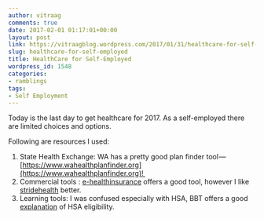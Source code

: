 ```yaml
---
author: vitraag
comments: true
date: 2017-02-01 01:17:01+00:00
layout: post
link: https://vitraagblog.wordpress.com/2017/01/31/healthcare-for-self-employed/
slug: healthcare-for-self-employed
title: HealthCare for Self-Employed
wordpress_id: 1548
categories:
- ramblings
tags:
- Self Employment
---
```






Today is the last day to get healthcare for 2017. As a self-employed there are limited choices and options.




Following are resources I used:  
1. State Health Exchange: WA has a pretty good plan finder tool — [https://www.wahealthplanfinder.org](https://www.wahealthplanfinder.org)!   
2. Commercial tools : [e-healthinsurance](http://www.ehealthinsurance.com) offers a good tool, however I like [stridehealth](http://www.stridehealth.com) better.  
3. Learning tools: I was confused especially with HSA, BBT offers a good [explanation](https://www.bbt.com/banking/savings/hsa-eligibility-worksheet.page) of HSA eligibility.



